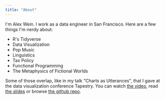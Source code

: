 ```yaml
---
title: "About"
---
```


I'm Alex Wein. I work as a data engineer in San Francisco.  Here are a few things I'm nerdy about:

- R's Tidyverse
- Data Visualization
- Pop Music
- Linguistics
- Tax Policy
- Functional Programming
- The Metaphysics of Fictional Worlds

Some of those overlap, like in my talk "Charts as Utterances", that I gave at the data visualization conference Tapestry. You can watch [the video](https://www.youtube.com/watch?v=PpAfmTgcGPY), read [the slides](https://docs.google.com/presentation/d/1yOmkpES3IZB__sJqLT1yILWuN3ErixUDhg0NZ9O48OY) or browse [the github repo](https://github.com/a-lexwein/tapestry-utterances).